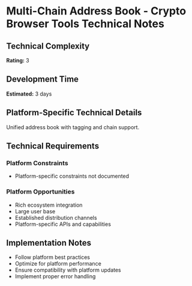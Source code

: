 # Multi-Chain Address Book - Crypto Browser Tools Technical Notes

## Technical Complexity
**Rating:** 3

## Development Time
**Estimated:** 3 days

## Platform-Specific Technical Details
Unified address book with tagging and chain support.

## Technical Requirements

### Platform Constraints
- Platform-specific constraints not documented

### Platform Opportunities
- Rich ecosystem integration
- Large user base
- Established distribution channels
- Platform-specific APIs and capabilities

## Implementation Notes
- Follow platform best practices
- Optimize for platform performance
- Ensure compatibility with platform updates
- Implement proper error handling
